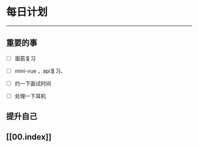 
# 每日计划
---
## 重要的事
- [ ]  面筋复习
- [ ]  mini-vue ，api复习、
- [ ] 约一下面试时间
- [ ] 处理一下耳机




## 提升自己

  



## [[00.index]]










